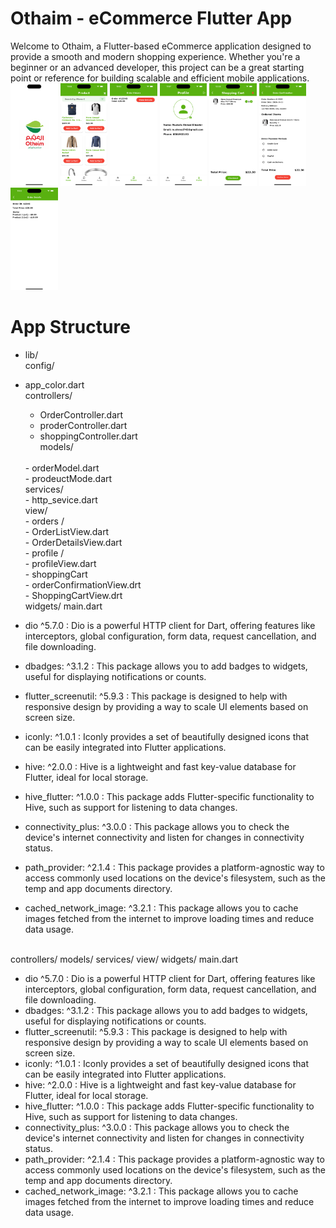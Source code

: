 # Othaim - eCommerce Flutter App

Welcome to Othaim, a Flutter-based eCommerce application designed to provide a smooth and modern shopping experience. Whether you're a beginner or an advanced developer, this project can be a great starting point or reference for building scalable and efficient mobile applications.
<br>
<img src="https://github.com/mahmed743/-othaim_app/blob/master/screenshot/1.png" width="15%"></img>
<img src="https://github.com/mahmed743/-othaim_app/blob/master/screenshot/2.png" width="15%"></img>
<img src="https://github.com/mahmed743/-othaim_app/blob/master/screenshot/3.png" width="15%"></img>
<img src="https://github.com/mahmed743/-othaim_app/blob/master/screenshot/4.png" width="15%"></img>
<img src="https://github.com/mahmed743/-othaim_app/blob/master/screenshot/5.png" width="15%"></img>
<img src="https://github.com/mahmed743/-othaim_app/blob/master/screenshot/6.png" width="15%"></img>
<img src="https://github.com/mahmed743/-othaim_app/blob/master/screenshot/7.png" width="15%"></img>
<br>
# App Structure
* lib/ <br>
    config/   <br>
- app_color.dart<br>
    controllers/
	   <br>
	- OrderController.dart<br>
	- proderController.dart<br>
	- shoppingController.dart<br>
	models/
	 <br>
	- orderModel.dart<br>
	- prodeuctMode.dart<br>
	services/
	 <br>
	- http_sevice.dart<br>
	view/
	 <br>
	- orders /<br>
		- OrderListView.dart <br>
		- OrderDetailsView.dart <br>
	 - profile /<br>
		- profileView.dart<br>
	  - shoppingCart <br>
		- orderConfirmationView.drt <br>
		- ShoppingCartView.drt <br>
	widgets/
	main.dart

- dio ^5.7.0 : Dio is a powerful HTTP client for Dart, offering features like interceptors, global configuration, form data, request cancellation, and file downloading.
- dbadges: ^3.1.2 : This package allows you to add badges to widgets, useful for displaying notifications or counts.
- flutter_screenutil: ^5.9.3 : This package is designed to help with responsive design by providing a way to scale UI elements based on screen size.
- iconly: ^1.0.1 : Iconly provides a set of beautifully designed icons that can be easily integrated into Flutter applications.
- hive: ^2.0.0 :  Hive is a lightweight and fast key-value database for Flutter, ideal for local storage.
- hive_flutter: ^1.0.0 : This package adds Flutter-specific functionality to Hive, such as support for listening to data changes.
- connectivity_plus: ^3.0.0 : This package allows you to check the device's internet connectivity and listen for changes in connectivity status.
-  path_provider: ^2.1.4 : This package provides a platform-agnostic way to access commonly used locations on the device's filesystem, such as the temp and app documents directory.
-  cached_network_image: ^3.2.1 : This package allows you to cache images fetched from the internet to improve loading times and reduce data usage.



  <br>
    controllers/
	models/
	services/
	view/
	widgets/
	main.dart

- dio ^5.7.0 : Dio is a powerful HTTP client for Dart, offering features like interceptors, global configuration, form data, request cancellation, and file downloading.
- dbadges: ^3.1.2 : This package allows you to add badges to widgets, useful for displaying notifications or counts.
- flutter_screenutil: ^5.9.3 : This package is designed to help with responsive design by providing a way to scale UI elements based on screen size.
- iconly: ^1.0.1 : Iconly provides a set of beautifully designed icons that can be easily integrated into Flutter applications.
- hive: ^2.0.0 :  Hive is a lightweight and fast key-value database for Flutter, ideal for local storage.
- hive_flutter: ^1.0.0 : This package adds Flutter-specific functionality to Hive, such as support for listening to data changes.
- connectivity_plus: ^3.0.0 : This package allows you to check the device's internet connectivity and listen for changes in connectivity status.
-  path_provider: ^2.1.4 : This package provides a platform-agnostic way to access commonly used locations on the device's filesystem, such as the temp and app documents directory.
-  cached_network_image: ^3.2.1 : This package allows you to cache images fetched from the internet to improve loading times and reduce data usage.


